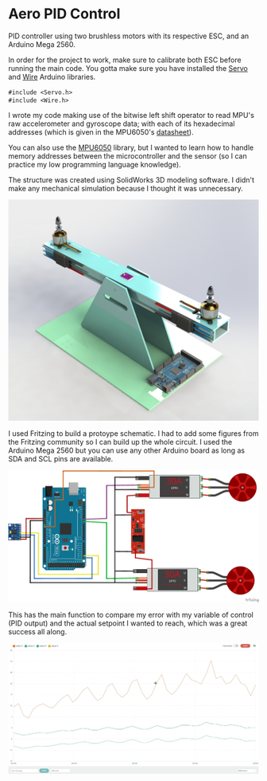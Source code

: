 # Aero PID Control

PID controller using two brushless motors with its respective ESC, and an Arduino Mega 2560.

In order for the project to work, make sure to calibrate both ESC before running the main code. You gotta make sure you have installed the [Servo](https://www.arduino.cc/reference/en/libraries/servo/) and [Wire](https://www.arduino.cc/reference/en/language/functions/communication/wire/) Arduino libraries.
    
    #include <Servo.h>
    #include <Wire.h>

I wrote my code making use of the bitwise left shift operator to read MPU's raw accelerometer and gyroscope data; with each of its hexadecimal addresses (which is given in the MPU6050's [datasheet](https://invensense.tdk.com/wp-content/uploads/2015/02/MPU-6000-Register-Map1.pdf)). 

You can also use the [MPU6050](https://www.arduino.cc/reference/en/libraries/mpu6050/) library, but I wanted to learn how to handle memory addresses between the microcontroller and the sensor (so I can practice my low programming language knowledge).

The structure was created using SolidWorks 3D modeling software. I didn't make any mechanical simulation because I thought it was unnecessary.

![structure](img/render.png)

I used Fritzing to build a protoype schematic. I had to add some figures from the Fritzing community so I can build up the whole circuit. I used the Arduino Mega 2560 but you can use any other Arduino board as long as SDA and SCL pins are available.

![schematic](img/schematic.png)

This has the main function to compare my error with my variable of control (PID output) and the actual setpoint I wanted to reach, which was a great success all along.

![plot](img/plot.png)
